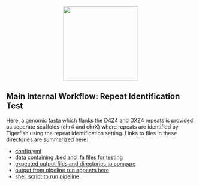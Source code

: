 <div align="center">
    <a href="#readme"><img src="../../docs/source/imgs/tigerfish_logo.png" width="200"></a>
</div>

## Main Internal Workflow: Repeat Identification Test

Here, a genomic fasta which flanks the D4Z4 and DXZ4 repeats is provided as seperate scaffolds (chr4 and chrX) where repeats are identified by Tigerfish using the repeat identification setting. Links to files in these directories are summarized here:

* [config.yml](config.yml)
* [data containing .bed and .fa files for testing](data/)
* [expected output files and directories to compare](expected_pipeline_output)
* [output from pipeline run appears here](pipeline_output)
* [shell script to run pipeline](run_pipeline.sh)
